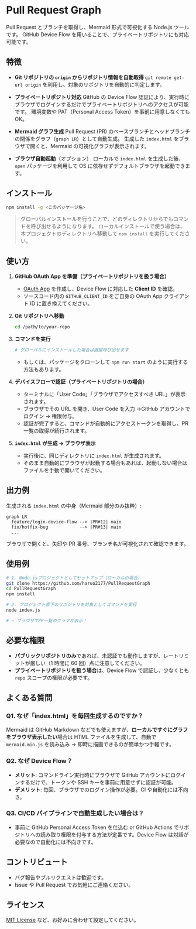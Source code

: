 # Pull Request Graph

Pull Request とブランチを取得し、Mermaid 形式で可視化する Node.js ツールです。
GitHub Device Flow を用いることで、プライベートリポジトリにも対応可能です。

## 特徴

- **Git リポジトリの `origin` からリポジトリ情報を自動取得**
  `git remote get-url origin` を利用し、対象のリポジトリを自動的に判定します。

- **プライベートリポジトリ対応**
  GitHub の Device Flow 認証により、実行時にブラウザでログインするだけでプライベートリポジトリへのアクセスが可能です。
  環境変数や PAT（Personal Access Token）を事前に用意しなくても OK。

- **Mermaid グラフ生成**
  Pull Request (PR) のベースブランチとヘッドブランチの関係をグラフ（`graph LR`）として自動生成。
  生成した `index.html` をブラウザで開くと、Mermaid の可視化グラフが表示されます。

- **ブラウザ自動起動**（オプション）
  ローカルで `index.html` を生成した後、`open` パッケージを利用して OS に依存せずデフォルトブラウザを起動できます。

## インストール

```bash
npm install -g <このパッケージ名>
```

> グローバルインストールを行うことで、どのディレクトリからでもコマンドを呼び出せるようになります。
> ローカルインストールで使う場合は、本プロジェクトのディレクトリへ移動して `npm install` を実行してください。

## 使い方

1. **GitHub OAuth App を準備（プライベートリポジトリを扱う場合）**

   - [OAuth App](https://docs.github.com/ja/apps/oauth-apps/building-oauth-apps/creating-an-oauth-app) を作成し、Device Flow に対応した **Client ID** を確認。
   - ソースコード内の `GITHUB_CLIENT_ID` をご自身の OAuth App クライアント ID に置き換えてください。

2. **Git リポジトリへ移動**

   ```bash
   cd /path/to/your-repo
   ```

3. **コマンドを実行**

   ```bash
   # グローバルにインストールした場合は直接呼び出せます

   ```

   - もしくは、パッケージをクローンして `npm run start` のように実行する方法もあります。

4. **デバイスフローで認証（プライベートリポジトリの場合）**

   - ターミナルに「User Code」「ブラウザでアクセスすべき URL」が表示されます。
   - ブラウザでその URL を開き、User Code を入力 →GitHub アカウントでログイン → 権限付与。
   - 認証が完了すると、コマンドが自動的にアクセストークンを取得し、PR 一覧の取得が続行されます。

5. **`index.html` が生成 → ブラウザ表示**
   - 実行後に、同じディレクトリに `index.html` が生成されます。
   - そのまま自動的にブラウザが起動する場合もあれば、起動しない場合はファイルを手動で開いてください。

## 出力例

生成される `index.html` の中身（Mermaid 部分のみ抜粋）:

```mermaid
graph LR
  feature/login-device-flow --> |PR#12| main
  fix/hotfix-bug            --> |PR#13| main
  ...
```

ブラウザで開くと、矢印や PR 番号、ブランチ名が可視化されて確認できます。

## 使用例

```bash
# 1. Node.jsプロジェクトとしてセットアップ（ローカルの場合）
git clone https://github.com/haruo2177/PullRequestGraph
cd PullRequestGraph
npm install

# 2. プロジェクト直下のリポジトリを対象としてコマンドを実行
node index.js

# → ブラウザでPR一覧のグラフが表示！
```

## 必要な権限

- **パブリックリポジトリのみ**であれば、未認証でも動作しますが、レートリミットが厳しい（1 時間に 60 回）点に注意してください。
- **プライベートリポジトリを扱う場合**は、Device Flow で認証し、少なくとも `repo` スコープの権限が必要です。

## よくある質問

### Q1. なぜ「index.html」を毎回生成するのですか？

Mermaid は GitHub Markdown などでも使えますが、**ローカルですぐにグラフをブラウザ表示したい**場合は HTML ファイルを生成して、自動で `mermaid.min.js` を読み込み → 即時に描画できるのが簡単かつ手軽です。

### Q2. なぜ Device Flow？

- **メリット**: コマンドライン実行時にブラウザで GitHub アカウントにログインするだけで、トークンや SSH キーを事前に用意せずに認証が可能。
- **デメリット**: 毎回、ブラウザでのログイン操作が必要。CI や自動化には不向き。

### Q3. CI/CD パイプラインで自動生成したい場合は？

- 事前に GitHub Personal Access Token を仕込む or GitHub Actions でリポジトリへの読み取り権限を付与する方法が定番です。Device Flow は対話が必要なので自動化には不向きです。

## コントリビュート

- バグ報告やプルリクエストは歓迎です。
- Issue や Pull Request でお気軽にご連絡ください。

## ライセンス

[MIT License](LICENSE) など、お好みに合わせて設定してください。

